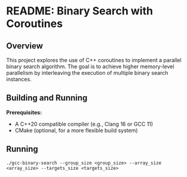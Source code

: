 # README: Binary Search with Coroutines

## Overview

This project explores the use of C++ coroutines to implement a parallel binary search algorithm. The goal is to achieve higher memory-level parallelism by interleaving the execution of multiple binary search instances.

## Building and Running

**Prerequisites:**
* A C++20 compatible compiler (e.g., Clang 16 or GCC 11)
* CMake (optional, for a more flexible build system)

## Running
`./gcc-binary-search --group_size <group_size> --array_size <array_size> --targets_size <targets_size>`
